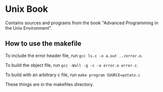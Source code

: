 # Unix Book

Contains sources and programs from the book "Advanced Programming in the Unix
Environment".

## How to use the makefile

To include the error header file, run `gcc ls.c -o a.out ../error.o`.

To build the object file, run `gcc -Wall -g -c -o error.o error.c`.

To build with an arbitrary c file, run `make program SOURCE=potato.c`

These things are in the makefiles directory.
